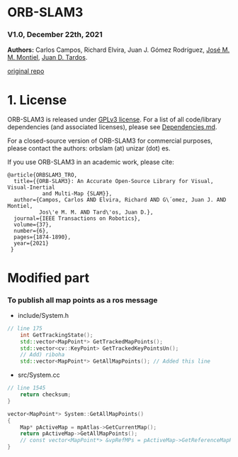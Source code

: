 # ORB-SLAM3

### V1.0, December 22th, 2021
**Authors:** Carlos Campos, Richard Elvira, Juan J. Gómez Rodríguez, [José M. M. Montiel](http://webdiis.unizar.es/~josemari/), [Juan D. Tardos](http://webdiis.unizar.es/~jdtardos/).

[original repo](https://github.com/UZ-SLAMLab/ORB_SLAM3.git)

# 1. License

ORB-SLAM3 is released under [GPLv3 license](https://github.com/UZ-SLAMLab/ORB_SLAM3/LICENSE). For a list of all code/library dependencies (and associated licenses), please see [Dependencies.md](https://github.com/UZ-SLAMLab/ORB_SLAM3/blob/master/Dependencies.md).

For a closed-source version of ORB-SLAM3 for commercial purposes, please contact the authors: orbslam (at) unizar (dot) es.

If you use ORB-SLAM3 in an academic work, please cite:
  
    @article{ORBSLAM3_TRO,
      title={{ORB-SLAM3}: An Accurate Open-Source Library for Visual, Visual-Inertial 
               and Multi-Map {SLAM}},
      author={Campos, Carlos AND Elvira, Richard AND G\´omez, Juan J. AND Montiel, 
              Jos\'e M. M. AND Tard\'os, Juan D.},
      journal={IEEE Transactions on Robotics}, 
      volume={37},
      number={6},
      pages={1874-1890},
      year={2021}
     }

# Modified part

### To publish all map points as a ros message
- include/System.h
```cpp
// line 175
    int GetTrackingState();
    std::vector<MapPoint*> GetTrackedMapPoints();
    std::vector<cv::KeyPoint> GetTrackedKeyPointsUn();
    // Add) riboha
    std::vector<MapPoint*> GetAllMapPoints(); // Added this line
```
- src/System.cc
```cpp
// line 1545
    return checksum;
}

vector<MapPoint*> System::GetAllMapPoints()
{
    Map* pActiveMap = mpAtlas->GetCurrentMap();
    return pActiveMap->GetAllMapPoints();
    // const vector<MapPoint*> &vpRefMPs = pActiveMap->GetReferenceMapPoints();
}
```